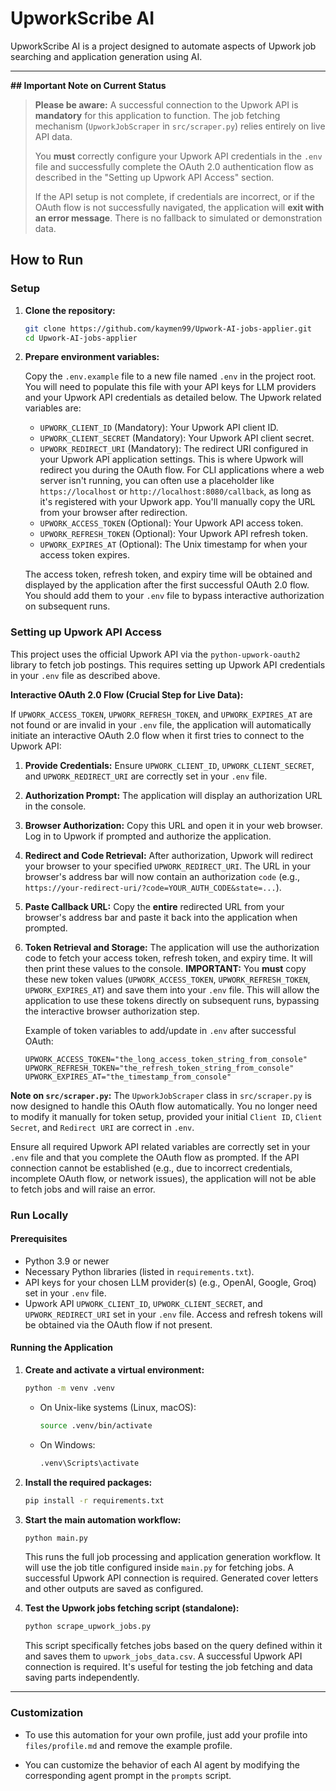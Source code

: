 # UpworkScribe AI

UpworkScribe AI is a project designed to automate aspects of Upwork job searching and application generation using AI.

---
**## Important Note on Current Status**
> **Please be aware:** A successful connection to the Upwork API is **mandatory** for this application to function. The job fetching mechanism (`UpworkJobScraper` in `src/scraper.py`) relies entirely on live API data.
>
> You **must** correctly configure your Upwork API credentials in the `.env` file and successfully complete the OAuth 2.0 authentication flow as described in the "Setting up Upwork API Access" section.
>
> If the API setup is not complete, if credentials are incorrect, or if the OAuth flow is not successfully navigated, the application will **exit with an error message**. There is no fallback to simulated or demonstration data.

## How to Run

### Setup

1. **Clone the repository:**

   ```sh
   git clone https://github.com/kaymen99/Upwork-AI-jobs-applier.git
   cd Upwork-AI-jobs-applier
   ```

2. **Prepare environment variables:**

   Copy the `.env.example` file to a new file named `.env` in the project root. You will need to populate this file with your API keys for LLM providers and your Upwork API credentials as detailed below. The Upwork related variables are:
   *   `UPWORK_CLIENT_ID` (Mandatory): Your Upwork API client ID.
   *   `UPWORK_CLIENT_SECRET` (Mandatory): Your Upwork API client secret.
   *   `UPWORK_REDIRECT_URI` (Mandatory): The redirect URI configured in your Upwork API application settings. This is where Upwork will redirect you during the OAuth flow. For CLI applications where a web server isn't running, you can often use a placeholder like `https://localhost` or `http://localhost:8080/callback`, as long as it's registered with your Upwork app. You'll manually copy the URL from your browser after redirection.
   *   `UPWORK_ACCESS_TOKEN` (Optional): Your Upwork API access token.
   *   `UPWORK_REFRESH_TOKEN` (Optional): Your Upwork API refresh token.
   *   `UPWORK_EXPIRES_AT` (Optional): The Unix timestamp for when your access token expires.

   The access token, refresh token, and expiry time will be obtained and displayed by the application after the first successful OAuth 2.0 flow. You should add them to your `.env` file to bypass interactive authorization on subsequent runs.

### Setting up Upwork API Access

This project uses the official Upwork API via the `python-upwork-oauth2` library to fetch job postings. This requires setting up Upwork API credentials in your `.env` file as described above.

**Interactive OAuth 2.0 Flow (Crucial Step for Live Data):**

If `UPWORK_ACCESS_TOKEN`, `UPWORK_REFRESH_TOKEN`, and `UPWORK_EXPIRES_AT` are not found or are invalid in your `.env` file, the application will automatically initiate an interactive OAuth 2.0 flow when it first tries to connect to the Upwork API:

1.  **Provide Credentials:** Ensure `UPWORK_CLIENT_ID`, `UPWORK_CLIENT_SECRET`, and `UPWORK_REDIRECT_URI` are correctly set in your `.env` file.
2.  **Authorization Prompt:** The application will display an authorization URL in the console.
3.  **Browser Authorization:** Copy this URL and open it in your web browser. Log in to Upwork if prompted and authorize the application.
4.  **Redirect and Code Retrieval:** After authorization, Upwork will redirect your browser to your specified `UPWORK_REDIRECT_URI`. The URL in your browser's address bar will now contain an authorization `code` (e.g., `https://your-redirect-uri/?code=YOUR_AUTH_CODE&state=...`).
5.  **Paste Callback URL:** Copy the **entire** redirected URL from your browser's address bar and paste it back into the application when prompted.
6.  **Token Retrieval and Storage:** The application will use the authorization code to fetch your access token, refresh token, and expiry time. It will then print these values to the console.
    **IMPORTANT:** You **must** copy these new token values (`UPWORK_ACCESS_TOKEN`, `UPWORK_REFRESH_TOKEN`, `UPWORK_EXPIRES_AT`) and save them into your `.env` file. This will allow the application to use these tokens directly on subsequent runs, bypassing the interactive browser authorization step.

    Example of token variables to add/update in `.env` after successful OAuth:
    ```env
    UPWORK_ACCESS_TOKEN="the_long_access_token_string_from_console"
    UPWORK_REFRESH_TOKEN="the_refresh_token_string_from_console"
    UPWORK_EXPIRES_AT="the_timestamp_from_console" 
    ```

**Note on `src/scraper.py`:** The `UpworkJobScraper` class in `src/scraper.py` is now designed to handle this OAuth flow automatically. You no longer need to modify it manually for token setup, provided your initial `Client ID`, `Client Secret`, and `Redirect URI` are correct in `.env`.

Ensure all required Upwork API related variables are correctly set in your `.env` file and that you complete the OAuth flow as prompted. If the API connection cannot be established (e.g., due to incorrect credentials, incomplete OAuth flow, or network issues), the application will not be able to fetch jobs and will raise an error.

### Run Locally

#### Prerequisites

- Python 3.9 or newer
- Necessary Python libraries (listed in `requirements.txt`).
- API keys for your chosen LLM provider(s) (e.g., OpenAI, Google, Groq) set in your `.env` file.
- Upwork API `UPWORK_CLIENT_ID`, `UPWORK_CLIENT_SECRET`, and `UPWORK_REDIRECT_URI` set in your `.env` file. Access and refresh tokens will be obtained via the OAuth flow if not present.

#### Running the Application

1. **Create and activate a virtual environment:**

   ```sh
   python -m venv .venv
   ```
   *   On Unix-like systems (Linux, macOS):
       ```sh
       source .venv/bin/activate
       ```
   *   On Windows:
       ```sh
       .venv\Scripts\activate
       ```

2. **Install the required packages:**

   ```sh
   pip install -r requirements.txt
   ```

3. **Start the main automation workflow:**

   ```sh
   python main.py
   ```
   This runs the full job processing and application generation workflow. It will use the job title configured inside `main.py` for fetching jobs. A successful Upwork API connection is required. Generated cover letters and other outputs are saved as configured.

4. **Test the Upwork jobs fetching script (standalone):**

   ```sh
   python scrape_upwork_jobs.py
   ```
   This script specifically fetches jobs based on the query defined within it and saves them to `upwork_jobs_data.csv`. A successful Upwork API connection is required. It's useful for testing the job fetching and data saving parts independently.

---

### Customization

- To use this automation for your own profile, just add your profile into `files/profile.md` and remove the example profile.

- You can customize the behavior of each AI agent by modifying the corresponding agent prompt in the `prompts` script.
